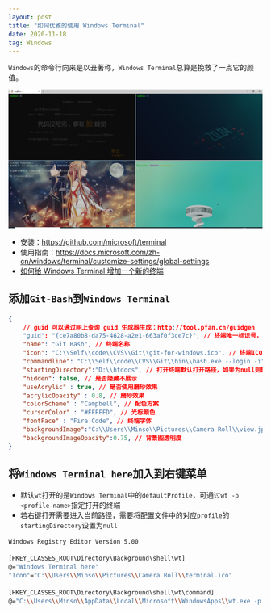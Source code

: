 ```yaml
---
layout: post
title: "如何优雅的使用 Windows Terminal"
date: 2020-11-18
tag: Windows
---
```


`Windows`的命令行向来是以丑著称，`Windows Terminal`总算是挽救了一点它的颜值。

![Windows Terminal](/images/article/windows-terminal.png)

- 安装：https://github.com/microsoft/terminal
- 使用指南：https://docs.microsoft.com/zh-cn/windows/terminal/customize-settings/global-settings
- [如何给 Windows Terminal 增加一个新的终端](https://blog.csdn.net/WPwalter/article/details/100159481)

## 添加`Git-Bash`到`Windows Terminal`

```json
{
    // guid 可以通过网上查询 guid 生成器生成：http://tool.pfan.cn/guidgen
    "guid": "{ce7a80b8-da75-4628-a2e1-663af0f3ce7c}", // 终端唯一标识号，用于设置`defaultProfile`-默认打开哪个终端
    "name": "Git Bash", // 终端名称
    "icon": "C:\\Self\\code\\CVS\\Git\\git-for-windows.ico", // 终端ICON图标路径
    "commandline": "C:\\Self\\code\\CVS\\Git\\bin\\bash.exe --login -i", // 终端所在绝对路径
    "startingDirectory":"D:\\htdocs", // 打开终端默认打开路径，如果为null则默认上一次退出时路径
    "hidden": false, // 是否隐藏不展示
    "useAcrylic" : true, // 是否使用磨砂效果
    "acrylicOpacity" : 0.8, // 磨砂效果
    "colorScheme" : "Campbell", // 配色方案
    "cursorColor" : "#FFFFFD", // 光标颜色
    "fontFace" : "Fira Code", // 终端字体
    "backgroundImage":"C:\\Users\\Minso\\Pictures\\Camera Roll\\view.jpg", // 终端背景图
    "backgroundImageOpacity":0.75, // 背景图透明度
}
```

## 将`Windows Terminal here`加入到右键菜单

- 默认`wt`打开的是`Windows Terminal`中的`defaultProfile`，可通过`wt -p <profile-name>`指定打开的终端
- 若右键打开需要进入当前路径，需要将配置文件中的对应`profile`的`startingDirectory`设置为`null`

```sh
Windows Registry Editor Version 5.00

[HKEY_CLASSES_ROOT\Directory\Background\shell\wt]
@="Windows Terminal here"
"Icon"="C:\\Users\\Minso\\Pictures\\Camera Roll\\terminal.ico"

[HKEY_CLASSES_ROOT\Directory\Background\shell\wt\command]
@="C:\\Users\\Minso\\AppData\\Local\\Microsoft\\WindowsApps\\wt.exe -p git"
```